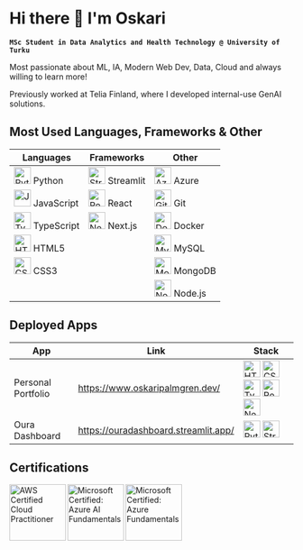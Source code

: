 # Hi there 👋 I'm Oskari

**`MSc Student in Data Analytics and Health Technology @ University of Turku`**

Most passionate about ML, IA, Modern Web Dev, Data, Cloud and always willing to learn more! </br>

Previously worked at Telia Finland, where I developed internal-use GenAI solutions.
<br/>


## Most Used Languages, Frameworks & Other

| Languages | Frameworks | Other |
|-----------|------------|-------|
| <img alt="Python" width="30px" src="https://cdn.jsdelivr.net/gh/devicons/devicon/icons/python/python-original.svg"/> Python | <img alt="Streamlit" width="30px" src="https://cdn.jsdelivr.net/gh/devicons/devicon@latest/icons/streamlit/streamlit-original.svg"/> Streamlit | <img alt="Azure" width="30px" src="https://cdn.jsdelivr.net/gh/devicons/devicon@latest/icons/azure/azure-original.svg" /> Azure |
| <img alt="JavaScript" width="30px" src="https://cdn.jsdelivr.net/gh/devicons/devicon/icons/javascript/javascript-original.svg"/> JavaScript | <img alt="React" width="30px" src="https://cdn.jsdelivr.net/gh/devicons/devicon/icons/react/react-original.svg"/> React | <img alt="Git" width="30px" src="https://cdn.jsdelivr.net/gh/devicons/devicon/icons/git/git-original.svg"/> Git |
| <img alt="TypeScript" width="30px" src="https://cdn.jsdelivr.net/gh/devicons/devicon/icons/typescript/typescript-original.svg"/> TypeScript | <img alt="Next" width="30px" src="https://cdn.jsdelivr.net/gh/devicons/devicon@latest/icons/nextjs/nextjs-original.svg" /> Next.js | <img alt="Docker" width="30px" src="https://cdn.jsdelivr.net/gh/devicons/devicon@latest/icons/docker/docker-original.svg"/> Docker |
| <img alt="HTML5" width="30px" src="https://cdn.jsdelivr.net/gh/devicons/devicon/icons/html5/html5-original.svg"/> HTML5 || <img alt="MySQL" width="30px" src="https://cdn.jsdelivr.net/gh/devicons/devicon/icons/mysql/mysql-original.svg"/> MySQL |
| <img alt="CSS3" width="30px" src="https://cdn.jsdelivr.net/gh/devicons/devicon/icons/css3/css3-original.svg"/> CSS3|| <img alt="MongoDB" width="30px" src="https://cdn.jsdelivr.net/gh/devicons/devicon/icons/mongodb/mongodb-original.svg"/> MongoDB |
| | | <img alt="Node.js" width="30px" src="https://cdn.jsdelivr.net/gh/devicons/devicon/icons/nodejs/nodejs-original.svg"/> Node.js |

## Deployed Apps
| App | Link | Stack |
|-----|------|-------|
| Personal Portfolio | https://www.oskaripalmgren.dev/ | <img alt="HTML5" width="30px" src="https://cdn.jsdelivr.net/gh/devicons/devicon/icons/html5/html5-original.svg"/> <img alt="CSS3" width="30px" src="https://cdn.jsdelivr.net/gh/devicons/devicon/icons/css3/css3-original.svg"/> <img alt="TypeScript" width="30px" src="https://cdn.jsdelivr.net/gh/devicons/devicon/icons/typescript/typescript-original.svg"/> <img alt="React" width="30px" src="https://cdn.jsdelivr.net/gh/devicons/devicon/icons/react/react-original.svg"/> <img alt="Next" width="30px" src="https://cdn.jsdelivr.net/gh/devicons/devicon@latest/icons/nextjs/nextjs-original.svg" /> |
| Oura Dashboard | https://ouradashboard.streamlit.app/ | <img alt="Python" width="30px" src="https://cdn.jsdelivr.net/gh/devicons/devicon/icons/python/python-original.svg"/> <img alt="Streamlit" width="30px" src="https://cdn.jsdelivr.net/gh/devicons/devicon@latest/icons/streamlit/streamlit-original.svg"/> |

## Certifications

<a href="https://www.credly.com/badges/f8f59038-a455-4c00-b1e6-74c06dc3e68c/public_url">
  <img align="left" alt="AWS Certified Cloud Practitioner" width="100px" src="https://github.com/Palmgrenoskari/Palmgrenoskari/assets/62388905/892923d4-23b5-46dd-be72-337c2e31ccc8" />
</a>
<a href="https://learn.microsoft.com/api/credentials/share/en-us/OskariPalmgren-7248/F2A8E81EAA48BCA4?sharingId=27179C6299765D47">
  <img align="left" alt="Microsoft Certified: Azure AI Fundamentals" width="100px" src="https://github.com/user-attachments/assets/b71e1e66-9ed0-4ff7-b4d6-d36a6c62db8b" />
</a>
<a href="https://learn.microsoft.com/api/credentials/share/en-us/OskariPalmgren-7248/65BC741F67C34E8?sharingId=27179C6299765D47">
  <img align="left" alt="Microsoft Certified: Azure Fundamentals" width="100px" src="https://github.com/user-attachments/assets/f5fc8d2d-b5d6-40d9-b418-6502e3295db3" />
</a>
